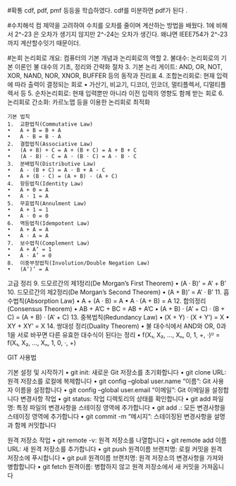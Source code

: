 #확통
cdf, pdf, pmf 등등을 학습하였다.
cdf를 미분하면 pdf가 된다 . 

#수치해석
컴 제약을 고려하여 수치를 오차를 줄이며 계산하는 방법을 배웠다. 
1에 비해서 2^-23 은 오차가 생기지 않지만 2^-24는 오차가 생긴다.
왜냐면 IEEE754가 2^-23 까지 계산할수잇기 때문이더.


#논회
논리회로 개요: 컴퓨터의 기본 개념과 논리회로의 역할
	2.	불대수: 논리회로의 기본 이론인 불 대수의 기초, 정리와 간략화 절차
	3.	기본 논리 게이트: AND, OR, NOT, XOR, NAND, NOR, XNOR, BUFFER 등의 동작과 진리표
	4.	조합논리회로: 현재 입력에 따라 출력이 결정되는 회로
	•	가산기, 비교기, 디코더, 인코더, 멀티플렉서, 디멀티플렉서 등
	5.	순차논리회로: 현재 입력뿐만 아니라 이전 입력의 영향도 함께 받는 회로
	6.	논리회로 간소화: 카르노맵 등을 이용한 논리회로 최적화


    기본 법칙
	1.	교환법칙(Commutative Law)
	•	A + B = B + A
	•	A · B = B · A
	2.	결합법칙(Associative Law)
	•	(A + B) + C = A + (B + C) = A + B + C
	•	(A · B) · C = A · (B · C) = A · B · C
	3.	분배법칙(Distributive Law)
	•	A · (B + C) = A · B + A · C
	•	A + (B · C) = (A + B) · (A + C)
	4.	항등법칙(Identity Law)
	•	A + 0 = A
	•	A · 1 = A
	5.	무효법칙(Annulment Law)
	•	A + 1 = 1
	•	A · 0 = 0
	6.	멱등법칙(Idempotent Law)
	•	A + A = A
	•	A · A = A
	7.	보수법칙(Complement Law)
	•	A + A’ = 1
	•	A · A’ = 0
	8.	이중부정법칙(Involution/Double Negation Law)
	•	(A’)’ = A
고급 정리
	9.	드모르간의 제1정리(De Morgan’s First Theorem)
	•	(A · B)’ = A’ + B’
	10.	드모르간의 제2정리(De Morgan’s Second Theorem)
	•	(A + B)’ = A’ · B’
	11.	흡수법칙(Absorption Law)
	•	A + (A · B) = A
	•	A · (A + B) = A
	12.	합의정리(Consensus Theorem)
	•	AB + A’C + BC = AB + A’C
	•	(A + B) · (A’ + C) · (B + C) = (A + B) · (A’ + C)
	13.	중복법칙(Redundancy Law)
	•	(X + Y) · (X + Y’) = X
	•	XY + XY’ = X
	14.	쌍대성 정리(Duality Theorem)
	•	불 대수식에서 AND와 OR, 0과 1을 서로 바꾸면 다른 유효한 대수식이 된다는 정리
	•	f(X₁, X₂, …, Xₙ, 0, 1, +, ·)ᴰ = f(X₁, X₂, …, Xₙ, 1, 0, ·, +)


GIT 사용법

기본 설정 및 시작하기
	•	git init: 새로운 Git 저장소를 초기화합니다
	•	git clone URL: 원격 저장소를 로컬에 복제합니다
	•	git config –global user.name “이름”: Git 사용자 이름을 설정합니다
	•	git config –global user.email “이메일”: Git 이메일을 설정합니다
변경사항 작업
	•	git status: 작업 디렉토리의 상태를 확인합니다
	•	git add 파일명: 특정 파일의 변경사항을 스테이징 영역에 추가합니다
	•	git add .: 모든 변경사항을 스테이징 영역에 추가합니다
	•	git commit -m “메시지”: 스테이징된 변경사항을 설명과 함께 커밋합니다

원격 저장소 작업
	•	git remote -v: 원격 저장소를 나열합니다
	•	git remote add 이름 URL: 새 원격 저장소를 추가합니다
	•	git push 원격이름 브랜치명: 로컬 커밋을 원격 저장소에 푸시합니다
	•	git pull 원격이름 브랜치명: 원격 저장소의 변경사항을 가져와 병합합니다
	•	git fetch 원격이름: 병합하지 않고 원격 저장소에서 새 커밋을 가져옵니다      